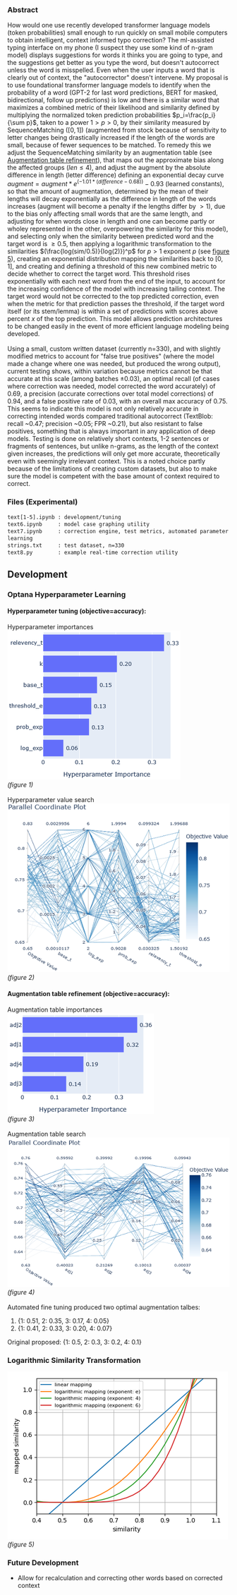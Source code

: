  ### Abstract
How would one use recently developed transformer language models (token probabilities) small enough to run quickly on small mobile computers to obtain intelligent, context informed typo correction? The ml-assisted typing interface on my phone (I suspect they use some kind of n-gram model) displays suggestions for words it thinks you are going to type, and the suggestions get better as you type the word, but doesn't autocorrect unless the word is misspelled. Even when the user inputs a word that is clearly out of context, the "autocorrector" doesn't intervene. My proposal is to use foundational transformer language models to identify when the probability of a word (GPT-2 for last word predictions, BERT for masked, bidirectional, follow up predictions) is low and there is a similar word that maximizes a combined metric of their likelihood and similarity defined by multiplying the normalized token prediction probabilities $p_i=\frac{p_i}{\sum p}$, taken to a power $1>p>0$, by their similarity measured by SequenceMatching ($[0, 1]$) (augmented from stock because of sensitivity to letter changes being drastically increased if the length of the words are small, because of fewer sequences to be matched. To remedy this we adjust the SequenceMatching similarity by an augmentation table (see [Augmentation table refinement](https://github.com/mcodepreneur/text/blob/main/README.md#augmentation-table-refinement-objectiveaccuracy)), that maps out the approximate bias along the affected groups ($len\leq4$), and adjust the augment by the absolute difference in length (letter difference) defining an exponential decay curve $augment=augment * e^{(-1.01*(difference-0.68))}-0.93$ (learned constants), so that the amount of augmentation, determined by the mean of their lengths will decay exponentially as the difference in length of the words increases (augment will become a penalty if the lengths differ by $>1$), due to the bias only affecting small words that are the same length, and adjusting for when words close in length and one can become partly or wholey represented in the other, overpowering the similarity for this model), and selecting only when the similarity between predicted word and the target word is $\geq 0.5$, then applying a logarithmic transformation to the similarities $(\frac{log(sim/0.5)}{log(2)})^p$ for $p>1$ exponent $p$ (see [figure 5](https://github.com/mcodepreneur/text/tree/main#logarithmic-similarity-transformation)), creating an exponential distribution mapping the similarities back to $[0, 1]$, and creating and defining a threshold of this new combined metric to decide whether to correct the target word. This threshold rises exponentially with each next word from the end of the input, to account for the increasing confidence of the model with increasing tailing context. The target word would not be corrected to the top predicted correction, even when the metric for that prediction passes the threshold, if the target word itself (or its stem/lemma) is within a set of predictions with scores above percent $x$ of the top prediction. This model allows prediction architectures to be changed easily in the event of more efficient language modeling being developed.\
\
Using a small, custom written dataset (currently n=330), and with slightly modified metrics to account for "false true positives" (where the model made a change where one was needed, but produced the wrong output), current testing shows, within variation because metrics cannot be that accurate at this scale (among batches $\pm0.03$), an optimal recall (of cases where correction was needed, model corrected the word accurately) of 0.69, a precision (accurate corrections over total model corrections) of 0.94, and a false positive rate of 0.03, with an overall max accuracy of 0.75. This seems to indicate this model is not only relatively accurate in correcting intended words compared traditional autocorrect (TextBlob: recall ~0.47; precision ~0.05; FPR ~0.21), but also resistant to false positives, something that is always important in any application of deep models. Testing is done on relatively short contexts, 1-2 sentences or fragments of sentences, but unlike n-grams, as the length of the context given increases, the predictions will only get more accurate, theoretically even with seemingly irrelevant context. This is a noted choice partly because of the limitations of creating custom datasets, but also to make sure the model is competent with the base amount of context required to correct.
### Files (Experimental)
```
text[1-5].ipynb : development/tuning
text6.ipynb     : model case graphing utility
text7.ipynb     : correction engine, test metrics, automated parameter learning
strings.txt     : test dataset, n=330
text8.py        : example real-time correction utility
```
## Development
### Optana Hyperparameter Learning
#### Hyperparameter tuning (objective=accuracy):
Hyperparameter importances\
![accuracy hyperparameter importances](https://github.com/mcodepreneur/text/blob/main/figures/accuracy_importance.png)\
*(figure 1)*\
\
Hyperparameter value search\
![accuracy hyperparameter search](https://github.com/mcodepreneur/text/blob/main/figures/accuracy_values.png)\
*(figure 2)*
#### Augmentation table refinement (objective=accuracy):
Augmentation table importances\
![augmentation table value importances](https://github.com/mcodepreneur/text/blob/main/figures/adjustment_importance.png)\
*(figure 3)*\
\
Augmentation table search\
![augmentation value search](https://github.com/mcodepreneur/text/blob/main/figures/adjustment_values.png)\
*(figure 4)*\
\
Automated fine tuning produced two optimal augmentation talbes:
1. {1: 0.51, 2: 0.35, 3: 0.17, 4: 0.05}
2. {1: 0.41, 2: 0.33, 3: 0.20, 4: 0.07}
   
Original proposed: {1: 0.5, 2: 0.3, 3: 0.2, 4: 0.1}
### Logarithmic Similarity Transformation
![exponential logarithmic mappings](https://github.com/mcodepreneur/text/blob/main/figures/simmap.png)\
*(figure 5)*

### Future Development
* Allow for recalculation and correcting other words based on corrected context
